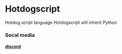 # Hotdogscript
Hotdog script language
Hotdogscript will inherit Python
### Socal media
#### [discord](https://discord.gg/kymshNK373)

